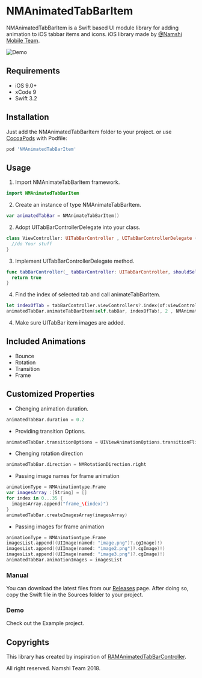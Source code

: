 
# NMAnimatedTabBarItem

NMAnimatedTabBarItem is a Swift based UI module library for adding animation to iOS tabbar items and icons. iOS library made by [@Namshi Mobile Team](https://github.com/namshi).

![Demo](https://github.com/namshi/NMAnimatedTabBarItem/blob/master/Example/NMAnimatedTabBarItem/Images/NMAnimatedTabBarItem.gif)

## Requirements

- iOS 9.0+
- xCode 9
- Swift 3.2

## Installation

Just add the NMAnimatedTabBarItem folder to your project. or use [CocoaPods](https://cocoapods.org/pods/NMAnimatedTabBarItem) with Podfile:
```ruby
pod 'NMAnimatedTabBarItem'
```

## Usage

1. Import NMAnimateTabBarItem framework.
```swift
import NMAnimatedTabBarItem
```
2. Create an instance of type NMAnimateTabBarItem.
```swift
var animatedTabBar = NMAnimateTabBarItem()
```

2. Adopt UITabBarControllerDelegate into your class.
```swift
class ViewController: UITabBarController , UITabBarControllerDelegate {
  //do Your stuff
}
```
3. Implement UITabBarControllerDelegate method.
```swift
func tabBarController(_ tabBarController: UITabBarController, shouldSelect viewController: UIViewController) -> Bool {
  return true
}
```

4. Find the index of selected tab and call animateTabBarItem.
```swift
let indexOfTab = tabBarController.viewControllers?.index(of:viewController)
animatedTabBar.animateTabBarItem(self.tabBar, indexOfTab!, 2 , NMAnimationtype.Bounce)
```
4. Make sure UITabBar item images are added.


## Included Animations
* Bounce
* Rotation
* Transition
* Frame

## Customized Properties
* Chenging animation duration.
```swift
animatedTabBar.duration = 0.2
```
* Providing transition Options.
```swift
animatedTabBar.transitionOptions = UIViewAnimationOptions.transitionFlipFromBottom
```
* Chenging rotation direction
```swift
animatedTabBar.direction = NMRotationDirection.right
```
* Passing image names for frame animation
```swift
animationType = NMAnimationtype.Frame
var imagesArray :[String] = []
for index in 0...35 {
  imagesArray.append("frame_\(index)")
}
animatedTabBar.createImagesArray(imagesArray)
```
* Passing images for frame animation
```swift
animationType = NMAnimationtype.Frame
imagesList.append((UIImage(named: "image.png")?.cgImage)!)
imagesList.append((UIImage(named: "image2.png")?.cgImage)!)
imagesList.append((UIImage(named: "image3.png")?.cgImage)!)
animatedTabBar.animationImages = imagesList
```

### Manual
You can download the latest files from our [Releases](https://github.com/namshi/NMAnimatedTabBarItem/releases) page. After doing so, copy the Swift file in the Sources folder to your project.

### Demo
Check out the Example project.

## Copyrights
This library has created by inspiration of [RAMAnimatedTabBarController](https://github.com/Ramotion/animated-tab-bar).

All right reserved. Namshi Team 2018.

